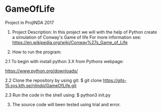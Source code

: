 # GameOfLife
Project in ProjINDA 2017

1. Project Description:
In this project we will with the help of Python create a simulation of Conway's Game of life
For more information see: 
https://en.wikipedia.org/wiki/Conway%27s_Game_of_Life

2. How to run the program:

2.1 To begin with install python 3.X from Pythons webpage:

https://www.python.org/downloads/

2.2 Clone the repository by using git: 
  $ git clone https://gits-15.sys.kth.se/nlindq/GameOfLife.git

2.3 Run the code in the shell using: 
  $ python3 init.py

3. The source code will been tested using trial and error.


